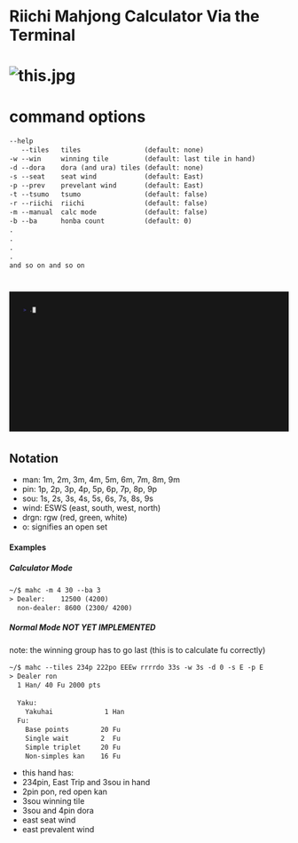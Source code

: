 
# Riichi Mahjong Calculator Via the Terminal

# ![this.jpg](https://c.tenor.com/xfbt6ap9IYIAAAAC/tenor.gif)
command options
===============

```
--help
   --tiles   tiles                (default: none)
-w --win     winning tile         (default: last tile in hand)
-d --dora    dora (and ura) tiles (default: none)
-s --seat    seat wind            (default: East)
-p --prev    prevelant wind       (default: East)
-t --tsumo   tsumo                (default: false)
-r --riichi  riichi               (default: false)
-m --manual  calc mode            (default: false)
-b --ba      honba count          (default: 0)
.
.
.
.
and so on and so on 
```
# ![demo gif](demo.gif)

Notation
-------
- man:  1m, 2m, 3m, 4m, 5m, 6m, 7m, 8m, 9m
- pin:  1p, 2p, 3p, 4p, 5p, 6p, 7p, 8p, 9p
- sou:  1s, 2s, 3s, 4s, 5s, 6s, 7s, 8s, 9s
- wind: ESWS (east, south, west, north)
- drgn: rgw (red, green, white) 
- o: signifies an open set


#### Examples

##### Calculator Mode
```
~/$ mahc -m 4 30 --ba 3
> Dealer:    12500 (4200) 
  non-dealer: 8600 (2300/ 4200)
```



##### Normal Mode NOT YET IMPLEMENTED
note: the winning group has to go last (this is to calculate fu correctly)
```
~/$ mahc --tiles 234p 222po EEEw rrrrdo 33s -w 3s -d 0 -s E -p E
> Dealer ron
  1 Han/ 40 Fu 2000 pts 

  Yaku: 
    Yakuhai             1 Han 
  Fu:
    Base points        20 Fu
    Single wait        2  Fu
    Simple triplet     20 Fu
    Non-simples kan    16 Fu
```

- this hand has:
- 234pin, East Trip and 3sou in hand <br>
- 2pin pon, red open kan <br>
- 3sou winning tile <br>
- 3sou and 4pin dora <br>
- east seat wind <br>
- east prevalent wind <br>

